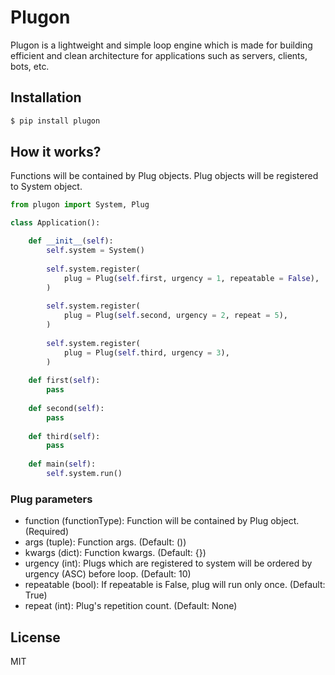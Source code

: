 # Plugon

Plugon is a lightweight and simple loop engine which is made for building efficient and clean architecture for applications such as servers, clients, bots, etc.



## Installation
 
 
```sh
$ pip install plugon
```



## How it works?

Functions will be contained by Plug objects. Plug objects will be registered to System object.


```python
from plugon import System, Plug

class Application():

    def __init__(self):
        self.system = System()
        
        self.system.register(
            plug = Plug(self.first, urgency = 1, repeatable = False),
        )
        
        self.system.register(
            plug = Plug(self.second, urgency = 2, repeat = 5),
        )
        
        self.system.register(
            plug = Plug(self.third, urgency = 3),
        )
    
    def first(self):
        pass
    
    def second(self):
        pass
    
    def third(self):
        pass
    
    def main(self):
        self.system.run()
```



### Plug parameters

- function (functionType): Function will be contained by Plug object. (Required)
- args (tuple): Function args. (Default: ())
- kwargs (dict): Function kwargs. (Default: {})
- urgency (int): Plugs which are registered to system will be ordered by urgency (ASC) before loop. (Default: 10)
- repeatable (bool): If repeatable is False, plug will run only once. (Default: True)
- repeat (int): Plug's repetition count. (Default: None)



## License

MIT
